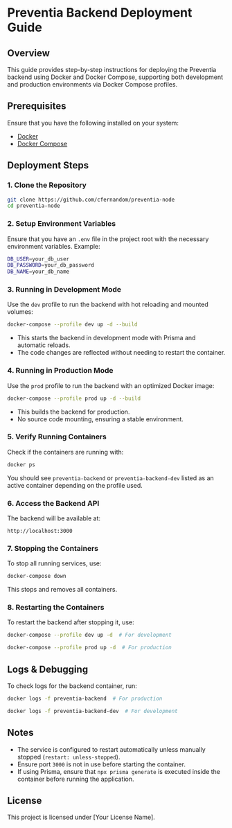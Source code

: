 # Preventia Backend Deployment Guide

## Overview
This guide provides step-by-step instructions for deploying the Preventia backend using Docker and Docker Compose, supporting both development and production environments via Docker Compose profiles.

## Prerequisites
Ensure that you have the following installed on your system:
- [Docker](https://www.docker.com/get-started)
- [Docker Compose](https://docs.docker.com/compose/install/)

## Deployment Steps

### 1. Clone the Repository
```sh
git clone https://github.com/cfernandom/preventia-node
cd preventia-node
```

### 2. Setup Environment Variables
Ensure that you have an `.env` file in the project root with the necessary environment variables. Example:
```sh
DB_USER=your_db_user
DB_PASSWORD=your_db_password
DB_NAME=your_db_name
```

### 3. Running in Development Mode
Use the `dev` profile to run the backend with hot reloading and mounted volumes:
```sh
docker-compose --profile dev up -d --build
```
- This starts the backend in development mode with Prisma and automatic reloads.
- The code changes are reflected without needing to restart the container.

### 4. Running in Production Mode
Use the `prod` profile to run the backend with an optimized Docker image:
```sh
docker-compose --profile prod up -d --build
```
- This builds the backend for production.
- No source code mounting, ensuring a stable environment.

### 5. Verify Running Containers
Check if the containers are running with:
```sh
docker ps
```
You should see `preventia-backend` or `preventia-backend-dev` listed as an active container depending on the profile used.

### 6. Access the Backend API
The backend will be available at:
```
http://localhost:3000
```

### 7. Stopping the Containers
To stop all running services, use:
```sh
docker-compose down
```
This stops and removes all containers.

### 8. Restarting the Containers
To restart the backend after stopping it, use:
```sh
docker-compose --profile dev up -d  # For development
```
```sh
docker-compose --profile prod up -d  # For production
```

## Logs & Debugging
To check logs for the backend container, run:
```sh
docker logs -f preventia-backend  # For production
```
```sh
docker logs -f preventia-backend-dev  # For development
```

## Notes
- The service is configured to restart automatically unless manually stopped (`restart: unless-stopped`).
- Ensure port `3000` is not in use before starting the container.
- If using Prisma, ensure that `npx prisma generate` is executed inside the container before running the application.

## License
This project is licensed under [Your License Name].

